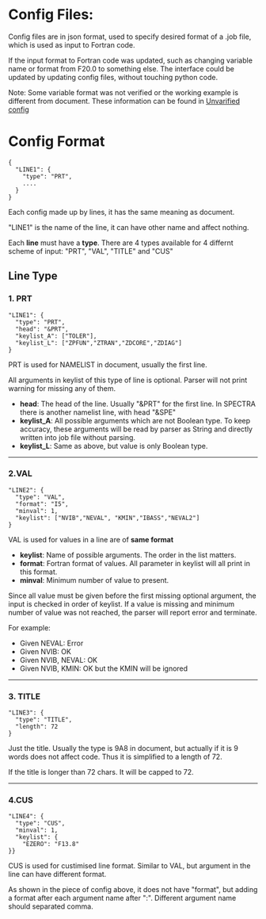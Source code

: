 # Config Files:
Config files are in json format, used to specify desired format of a .job file, which is used as input to Fortran code.

If the input format to Fortran code was updated, such as changing variable name or format from F20.0 to something else. The interface could be updated by updating config files, without touching python code.

Note: Some variable format was not verified or the working example is different from document. These information can be found in [Unvarified config](/DVR3Dinterface/configs/Unvarified_config.md)

# Config Format
~~~~
{
  "LINE1": {
    "type": "PRT",
    ....
  }
}
~~~~
Each config made up by lines, it has the same meaning as document. 

"LINE1" is the name of the line, it can have other name and affect nothing.

Each **line** must have a **type**. There are 4 types available for 4 differnt scheme of input: "PRT", "VAL", "TITLE" and "CUS"

## Line Type
### 1. PRT
~~~~
"LINE1": {
  "type": "PRT",
  "head": "&PRT",
  "keylist_A": ["TOLER"],
  "keylist_L": ["ZPFUN","ZTRAN","ZDCORE","ZDIAG"]
}
~~~~
PRT is used for NAMELIST in document, usually the first line.

All arguments in keylist of this type of line is optional. Parser will not print warning for missing any of them.

* **head**: The head of the line. Usually "&PRT" for the first line. In SPECTRA there is another namelist line, with head "&SPE"
* **keylist_A**: All possible arguments which are not Boolean type. To keep accuracy, these arguments will be read by parser as String and directly written into job file without parsing.
* **keylist_L**: Same as above, but value is only Boolean type.

---
### 2.VAL
~~~~
"LINE2": {
  "type": "VAL",
  "format": "I5",
  "minval": 1,
  "keylist": ["NVIB","NEVAL", "KMIN","IBASS","NEVAL2"]
}
~~~~

VAL is used for values in a line are of **same format**

* **keylist**: Name of possible arguments. The order in the list matters.
* **format**: Fortran format of values. All parameter in keylist will all print in this format.
* **minval**: Minimum number of value to present. 

Since all value must be given before the first missing optional argument, the input is checked in order of keylist. If a value is missing and minimum number of value was not reached, the parser will report error and terminate.

For example:
* Given NEVAL: Error
* Given NVIB: OK
* Given NVIB, NEVAL: OK
* Given NVIB, KMIN: OK but the KMIN will be ignored

---
### 3. TITLE
~~~~
"LINE3": {
  "type": "TITLE",
  "length": 72
}
~~~~
Just the title. Usually the type is 9A8 in document, but actually if it is 9 words does not affect code. Thus it is simplified to a length of 72.

If the title is longer than 72 chars. It will be capped to 72.

---
### 4.CUS
~~~~
"LINE4": {
  "type": "CUS",
  "minval": 1,
  "keylist": {
    "EZERO": "F13.8"
}}
~~~~
CUS is used for custimised line format. Similar to VAL, but argument in the line can have different format.

As shown in the piece of config above, it does not have "format", but adding a format after each argument name after ":". Different argument name should separated comma.

